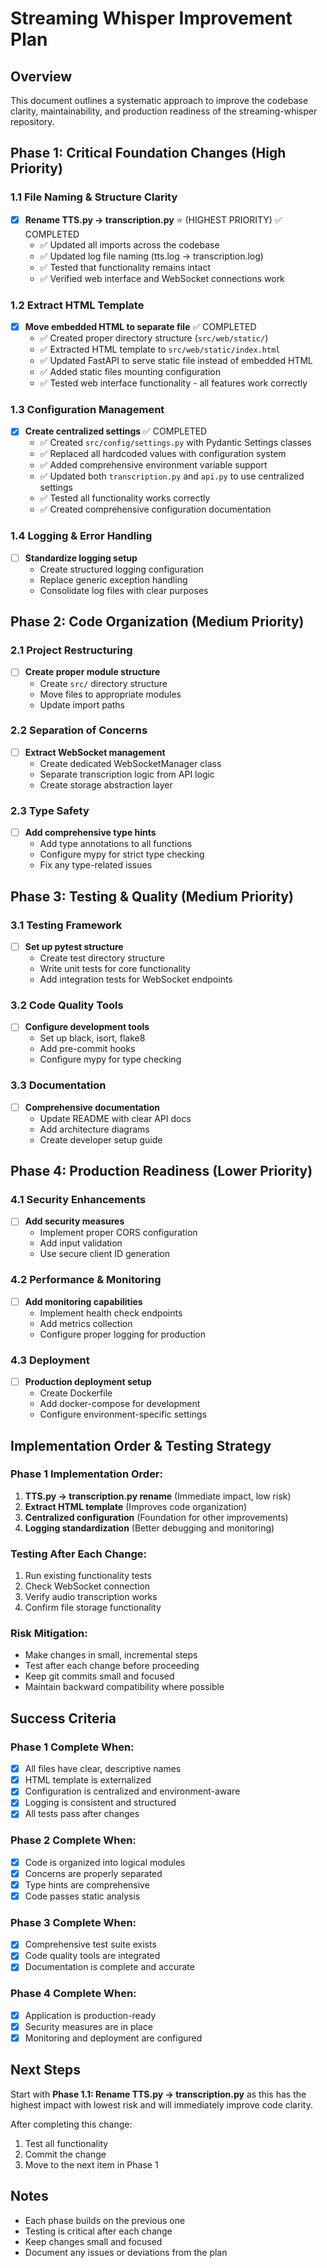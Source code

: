 # Streaming Whisper Improvement Plan

## Overview
This document outlines a systematic approach to improve the codebase clarity, maintainability, and production readiness of the streaming-whisper repository.

## Phase 1: Critical Foundation Changes (High Priority)

### 1.1 File Naming & Structure Clarity
- [x] **Rename TTS.py → transcription.py** ⭐ (HIGHEST PRIORITY) ✅ COMPLETED
  - ✅ Updated all imports across the codebase
  - ✅ Updated log file naming (tts.log → transcription.log)
  - ✅ Tested that functionality remains intact
  - ✅ Verified web interface and WebSocket connections work

### 1.2 Extract HTML Template
- [x] **Move embedded HTML to separate file** ✅ COMPLETED
  - ✅ Created proper directory structure (`src/web/static/`)
  - ✅ Extracted HTML template to `src/web/static/index.html`
  - ✅ Updated FastAPI to serve static file instead of embedded HTML
  - ✅ Added static files mounting configuration
  - ✅ Tested web interface functionality - all features work correctly

### 1.3 Configuration Management
- [x] **Create centralized settings** ✅ COMPLETED
  - ✅ Created `src/config/settings.py` with Pydantic Settings classes
  - ✅ Replaced all hardcoded values with configuration system
  - ✅ Added comprehensive environment variable support
  - ✅ Updated both `transcription.py` and `api.py` to use centralized settings
  - ✅ Tested all functionality works correctly
  - ✅ Created comprehensive configuration documentation

### 1.4 Logging & Error Handling
- [ ] **Standardize logging setup**
  - Create structured logging configuration
  - Replace generic exception handling
  - Consolidate log files with clear purposes

## Phase 2: Code Organization (Medium Priority)

### 2.1 Project Restructuring
- [ ] **Create proper module structure**
  - Create `src/` directory structure
  - Move files to appropriate modules
  - Update import paths

### 2.2 Separation of Concerns
- [ ] **Extract WebSocket management**
  - Create dedicated WebSocketManager class
  - Separate transcription logic from API logic
  - Create storage abstraction layer

### 2.3 Type Safety
- [ ] **Add comprehensive type hints**
  - Add type annotations to all functions
  - Configure mypy for strict type checking
  - Fix any type-related issues

## Phase 3: Testing & Quality (Medium Priority)

### 3.1 Testing Framework
- [ ] **Set up pytest structure**
  - Create test directory structure
  - Write unit tests for core functionality
  - Add integration tests for WebSocket endpoints

### 3.2 Code Quality Tools
- [ ] **Configure development tools**
  - Set up black, isort, flake8
  - Add pre-commit hooks
  - Configure mypy for type checking

### 3.3 Documentation
- [ ] **Comprehensive documentation**
  - Update README with clear API docs
  - Add architecture diagrams
  - Create developer setup guide

## Phase 4: Production Readiness (Lower Priority)

### 4.1 Security Enhancements
- [ ] **Add security measures**
  - Implement proper CORS configuration
  - Add input validation
  - Use secure client ID generation

### 4.2 Performance & Monitoring
- [ ] **Add monitoring capabilities**
  - Implement health check endpoints
  - Add metrics collection
  - Configure proper logging for production

### 4.3 Deployment
- [ ] **Production deployment setup**
  - Create Dockerfile
  - Add docker-compose for development
  - Configure environment-specific settings

## Implementation Order & Testing Strategy

### Phase 1 Implementation Order:
1. **TTS.py → transcription.py rename** (Immediate impact, low risk)
2. **Extract HTML template** (Improves code organization)
3. **Centralized configuration** (Foundation for other improvements)
4. **Logging standardization** (Better debugging and monitoring)

### Testing After Each Change:
1. Run existing functionality tests
2. Check WebSocket connection
3. Verify audio transcription works
4. Confirm file storage functionality

### Risk Mitigation:
- Make changes in small, incremental steps
- Test after each change before proceeding
- Keep git commits small and focused
- Maintain backward compatibility where possible

## Success Criteria

### Phase 1 Complete When:
- [x] All files have clear, descriptive names
- [x] HTML template is externalized
- [x] Configuration is centralized and environment-aware
- [x] Logging is consistent and structured
- [x] All tests pass after changes

### Phase 2 Complete When:
- [x] Code is organized into logical modules
- [x] Concerns are properly separated
- [x] Type hints are comprehensive
- [x] Code passes static analysis

### Phase 3 Complete When:
- [x] Comprehensive test suite exists
- [x] Code quality tools are integrated
- [x] Documentation is complete and accurate

### Phase 4 Complete When:
- [x] Application is production-ready
- [x] Security measures are in place
- [x] Monitoring and deployment are configured

## Next Steps

Start with **Phase 1.1: Rename TTS.py → transcription.py** as this has the highest impact with lowest risk and will immediately improve code clarity.

After completing this change:
1. Test all functionality
2. Commit the change
3. Move to the next item in Phase 1

## Notes

- Each phase builds on the previous one
- Testing is critical after each change
- Keep changes small and focused
- Document any issues or deviations from the plan